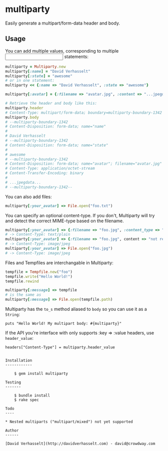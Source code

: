multiparty
==========

Easily generate a multipart/form-data header and body.

Usage
-----

You can add multiple values, corresponding to multiple <input> statements:

```ruby
multiparty = Multiparty.new
multiparty[:name] = "David Verhasselt"
multiparty[:state] = "awesome"
# or in one statement:
multiparty << {:name => "David Verhasselt", :state => "awesome"}

multiparty[:avatar] = {:filename => "avatar.jpg", :content => "...jpegdata..."}

# Retrieve the header and body like this:
multiparty.header
# Content-Type: multipart/form-data; boundary=multiparty-boundary-1342
multiparty.body
# --multiparty-boundary-1342
# Content-Disposition: form-data; name="name"
#
# David Verhasselt
# --multiparty-boundary-1342
# Content-Disposition: form-data; name="state"
# 
# awesome
# --multiparty-boundary-1342
# Content-Disposition: form-data; name="avatar"; filename="avatar.jpg"
# Content-Type: application/octet-stream
# Content-Transfer-Encoding: binary
#
# ...jpegdata...
# --multiparty-boundary-1342--
```

You can also add files:

```ruby
multiparty[:your_avatar] => File.open("foo.txt")
```

You can specify an optional content-type. If you don't, Multiparty will try and detect the correct MIME-type based on the filename.

```ruby
multiparty[:your_avatar] => {:filename => "foo.jpg", :content_type => "text/plain", :content => File.read("foo.txt")}
# -> Content-Type: text/plain
multiparty[:your_avatar] => {:filename => "foo.jpg", content => "not really jpeg")}
# -> Content-Type: image/jpeg
multiparty[:your_avatar] => File.open("foo.jpg")
# -> Content-Type: image/jpeg
```

Files and Tempfiles are interchangable in Multiparty:

```ruby
tempfile = Tempfile.new("foo")
tempfile.write("Hello World!")
tempfile.rewind

multiparty[:message] => tempfile
# is the same as
multiparty[:message] => File.open(tempfile.path)
```

Multiparty has the ```to_s``` method aliased to ```body``` so you can use it as a ```String```:

```
puts "Hello World! My multipart body: #{multiparty}"
```

If the API you're interface with only supports :key => :value headers, use ```header_value```:

```
headers["Content-Type"] = multiparty.header_value


Installation
------------

    $ gem install multiparty

Testing
-------

    $ bundle install
    $ rake spec

Todo
----

* Nested multiparts ("multipart/mixed") not yet supported

Author
------

[David Verhasselt](http://davidverhasselt.com) - david@crowdway.com
